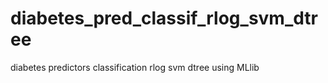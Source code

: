 # diabetes_pred_classif_rlog_svm_dtree
diabetes predictors classification rlog svm dtree using MLlib
